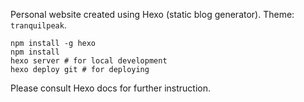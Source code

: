 Personal website created using Hexo (static blog generator). Theme: `tranquilpeak`.

```
npm install -g hexo
npm install
hexo server # for local development
hexo deploy git # for deploying
```

Please consult Hexo docs for further instruction.
